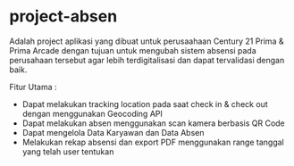 # project-absen
Adalah project aplikasi yang dibuat untuk perusaahaan Century 21 Prima & Prima Arcade dengan tujuan untuk mengubah sistem absensi pada perusahaan tersebut agar lebih terdigitalisasi dan dapat tervalidasi dengan baik.

Fitur Utama : 
- Dapat melakukan tracking location pada saat check in & check out dengan menggunakan Geocoding API
- Dapat melakukan absen menggunakan scan kamera berbasis QR Code
- Dapat mengelola Data Karyawan dan Data Absen
- Melakukan rekap absensi dan export PDF menggunakan range tanggal yang telah user tentukan

